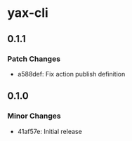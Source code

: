 # yax-cli

## 0.1.1

### Patch Changes

- a588def: Fix action publish definition

## 0.1.0

### Minor Changes

- 41af57e: Initial release
